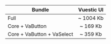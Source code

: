 | Bundle                     | Vuestic UI |
| -------------------------- | :--------: |
| Full                       | ~ 1004 Kb  |
| Core + VaButton            |  ~ 169 Kb  |
| Core + VaButton + VaSelect |  ~ 359 Kb  |

